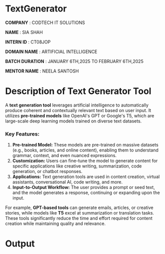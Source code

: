 # TextGenerator

**COMPANY** : CODTECH IT SOLUTIONS

**NAME** : SIA SHAH

**INTERN ID** : CT08JOP

**DOMAIN NAME** : ARTIFICIAL INTELLIGENCE

**BATCH DURATION** : JANUARY 6TH,2025 TO FEBRUARY 6TH,2025

**MENTOR NAME** : NEELA SANTOSH

# Description of Text Generator Tool 

A **text generation tool** leverages artificial intelligence to automatically produce coherent and contextually relevant text based on user input. It utilizes **pre-trained models** like OpenAI's GPT or Google's T5, which are large-scale deep learning models trained on diverse text datasets. 

### Key Features:
1. **Pre-trained Model:** These models are pre-trained on massive datasets (e.g., books, articles, and online content), enabling them to understand grammar, context, and even nuanced expressions.
2. **Customization:** Users can fine-tune the model to generate content for specific applications like creative writing, summarization, code generation, or chatbot responses.
3. **Applications:** Text generation tools are used in content creation, virtual assistants, conversational AI, code writing, and more.
4. **Input-to-Output Workflow:** The user provides a prompt or seed text, and the model generates a response, continuing or expanding upon the input.

For example, **GPT-based tools** can generate emails, articles, or creative stories, while models like **T5** excel at summarization or translation tasks. These tools significantly reduce the time and effort required for content creation while maintaining quality and relevance.

# Output 
